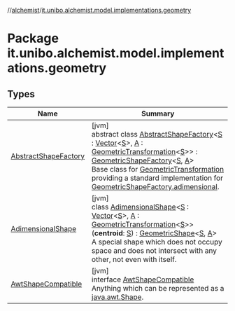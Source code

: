 //[alchemist](../../index.md)/[it.unibo.alchemist.model.implementations.geometry](index.md)

# Package it.unibo.alchemist.model.implementations.geometry

## Types

| Name | Summary |
|---|---|
| [AbstractShapeFactory](-abstract-shape-factory/index.md) | [jvm]<br>abstract class [AbstractShapeFactory](-abstract-shape-factory/index.md)<[S](-abstract-shape-factory/index.md) : [Vector](../it.unibo.alchemist.model.interfaces.geometry/-vector/index.md)<[S](-abstract-shape-factory/index.md)>, [A](-abstract-shape-factory/index.md) : [GeometricTransformation](../it.unibo.alchemist.model.interfaces.geometry/-geometric-transformation/index.md)<[S](-abstract-shape-factory/index.md)>> : [GeometricShapeFactory](../it.unibo.alchemist.model.interfaces.geometry/-geometric-shape-factory/index.md)<[S](-abstract-shape-factory/index.md), [A](-abstract-shape-factory/index.md)> <br>Base class for [GeometricTransformation](../it.unibo.alchemist.model.interfaces.geometry/-geometric-transformation/index.md) providing a standard implementation for [GeometricShapeFactory.adimensional](../it.unibo.alchemist.model.interfaces.geometry/-geometric-shape-factory/adimensional.md). |
| [AdimensionalShape](-adimensional-shape/index.md) | [jvm]<br>class [AdimensionalShape](-adimensional-shape/index.md)<[S](-adimensional-shape/index.md) : [Vector](../it.unibo.alchemist.model.interfaces.geometry/-vector/index.md)<[S](-adimensional-shape/index.md)>, [A](-adimensional-shape/index.md) : [GeometricTransformation](../it.unibo.alchemist.model.interfaces.geometry/-geometric-transformation/index.md)<[S](-adimensional-shape/index.md)>>(**centroid**: [S](-adimensional-shape/index.md)) : [GeometricShape](../it.unibo.alchemist.model.interfaces.geometry/-geometric-shape/index.md)<[S](-adimensional-shape/index.md), [A](-adimensional-shape/index.md)> <br>A special shape which does not occupy space and does not intersect with any other, not even with itself. |
| [AwtShapeCompatible](-awt-shape-compatible/index.md) | [jvm]<br>interface [AwtShapeCompatible](-awt-shape-compatible/index.md)<br>Anything which can be represented as a [java.awt.Shape](https://docs.oracle.com/javase/8/docs/api/java/awt/Shape.html). |
